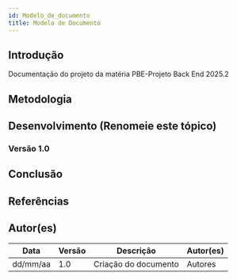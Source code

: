 ```yaml
---
id: Modelo_de_documento
title: Modelo de Documento
---
```

## Introdução

<p align = "justify">
Documentação do projeto da matéria PBE-Projeto Back End 2025.2
</p>

## Metodologia

<p align = "justify">
<!-- Descreva como o documento foi feito, como a técnica foi utilizada no projeto. -->
</p>

## Desenvolvimento (Renomeie este tópico)

<!-- Mude o título do tópico de desenvolvimento para outros individuais de cada artefato. Adicione quantos subtópicos precisar. -->

### Versão 1.0

<p align = "justify">
<!-- Desenvolva o documento propriamente neste tópico. Para cada mudança relevante ou impactante, crie um novo subtópico com a versão correspondente (Exemplo: Versão 1.0, Versão 1.1, Versão 1.2) -->
</p>

<p align = "justify">
<!-- Escreva aqui a primeira versão do documento. -->
</p>

## Conclusão

<p align = "justify">
<!-- Descreva neste tópico como a aplicação da técnica e a criação do documento foi útil para o projeto. -->
</p>

## Referências

<!-- Insira referências relevantes do projeto (com um sinal de '>' antes), se possível priorize por livros e artigos, depois sites, blogs e outros projetos parecidos.
Exemplo:
> Referência
 -->

## Autor(es)

<!-- Para cada alteração no documento, lembre-se de descrever as mudanças, a versão, a data e creditar os autores. -->

| Data     | Versão | Descrição            | Autor(es) |
| -------- | ------- | ---------------------- | --------- |
| dd/mm/aa | 1.0     | Criação do documento | Autores   |

